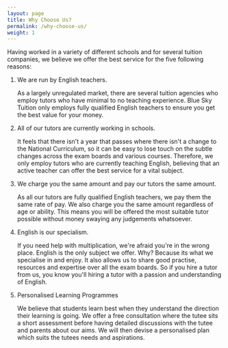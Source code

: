 ```yaml
---
layout: page
title: Why Choose Us?
permalink: /why-choose-us/
weight: 1
---
```


Having worked in a variety of different schools and for several tuition companies, we believe we offer the best service for the five following reasons:

1. We are run by English teachers.

    As a largely unregulated market, there are several tuition agencies who employ tutors who have minimal to no teaching experience. Blue Sky Tuition only employs fully qualified English teachers to ensure you get the best value for your money.

2. All of our tutors are currently working in schools.

    It feels that there isn't a year that passes where there isn't a change to the National Curriculum, so it can be easy to lose touch on the subtle changes across the exam boards and various courses. Therefore, we only employ tutors who are currently teaching English, believing that an active teacher can offer the best service for a vital subject.

3. We charge you the same amount and pay our tutors the same amount.

    As all our tutors are fully qualified English teachers, we pay them the same rate of pay. We also charge you the same amount regardless of age or ability. This means you will be offered the most suitable tutor possible without money swaying any judgements whatsoever.

4. English is our specialism.

    If you need help with multiplication, we're afraid you're in the wrong place. English is the only subject we offer. Why? Because its what we specialise in and enjoy. It also allows us to share good practise, resources and expertise over all the exam boards. So if you hire a tutor from us, you know you'll hiring a tutor with a passion and understanding of English.

5. Personalised Learning Programmes

    We believe that students learn best when they understand the direction their learning is going. We offer a free consultation where the tutee sits a short assessment before having detailed discussions with the tutee and parents about our aims. We will then devise a personalised plan which suits the tutees needs and aspirations.
